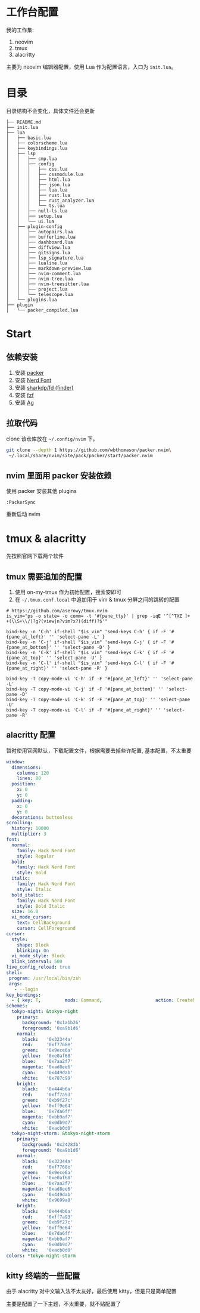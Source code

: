 # 工作台配置
我的工作集: 
1. neovim
2. tmux
3. alacritty

主要为 neovim 编辑器配置，使用 Lua 作为配置语言，入口为 `init.lua`。

# 目录
目录结构不会变化，具体文件还会更新
```shell
├── README.md
├── init.lua
├── lua
│   ├── basic.lua
│   ├── colorscheme.lua
│   ├── keybindings.lua
│   ├── lsp
│   │   ├── cmp.lua
│   │   ├── config
│   │   │   ├── css.lua
│   │   │   ├── cssmodule.lua
│   │   │   ├── html.lua
│   │   │   ├── json.lua
│   │   │   ├── lua.lua
│   │   │   ├── rust.lua
│   │   │   ├── rust_analyzer.lua
│   │   │   └── ts.lua
│   │   ├── null-ls.lua
│   │   ├── setup.lua
│   │   └── ui.lua
│   ├── plugin-config
│   │   ├── autopairs.lua
│   │   ├── bufferline.lua
│   │   ├── dashboard.lua
│   │   ├── diffview.lua
│   │   ├── gitsigns.lua
│   │   ├── lsp_signature.lua
│   │   ├── lualine.lua
│   │   ├── markdown-preview.lua
│   │   ├── nvim-comment.lua
│   │   ├── nvim-tree.lua
│   │   ├── nvim-treesitter.lua
│   │   ├── project.lua
│   │   └── telescope.lua
│   └── plugins.lua
├── plugin
│   └── packer_compiled.lua
```
# Start
## 依赖安装
1. 安装 [packer]( https://github.com/wbthomason/packer.nvim )
2. 安装 [Nerd Font]( https://www.nerdfonts.com/ )
3. 安装 [sharkdp/fd (finder)](https://github.com/sharkdp/fd)
4. 安装 [fzf](https://github.com/junegunn/fzf)
5. 安装 [Ag](https://github.com/ggreer/the_silver_searcher#installing)
## 拉取代码
clone 该仓库放在 `~/.config/nvim` 下。
```bash
git clone --depth 1 https://github.com/wbthomason/packer.nvim\
 ~/.local/share/nvim/site/pack/packer/start/packer.nvim
```
## nvim 里面用 packer 安装依赖
使用 packer 安装其他 plugins
```vim
:PackerSync
```
重新启动 nvim

# tmux & alacritty
先按照官网下载两个软件

## tmux 需要追加的配置
1. 使用 on-my-tmux 作为初始配置，搜索安即可
2. 在 ` ~/.tmux.conf.local ` 中追加用于 vim & tmux 分屏之间的跳转的配置
```tmux
# https://github.com/aserowy/tmux.nvim
is_vim="ps -o state= -o comm= -t '#{pane_tty}' | grep -iqE '^[^TXZ ]+ +(\\S+\\/)?g?(view|n?vim?x?)(diff)?$'"

bind-key -n 'C-h' if-shell "$is_vim" 'send-keys C-h' { if -F '#{pane_at_left}' '' 'select-pane -L' }
bind-key -n 'C-j' if-shell "$is_vim" 'send-keys C-j' { if -F '#{pane_at_bottom}' '' 'select-pane -D' }
bind-key -n 'C-k' if-shell "$is_vim" 'send-keys C-k' { if -F '#{pane_at_top}' '' 'select-pane -U' }
bind-key -n 'C-l' if-shell "$is_vim" 'send-keys C-l' { if -F '#{pane_at_right}' '' 'select-pane -R' }

bind-key -T copy-mode-vi 'C-h' if -F '#{pane_at_left}' '' 'select-pane -L'
bind-key -T copy-mode-vi 'C-j' if -F '#{pane_at_bottom}' '' 'select-pane -D'
bind-key -T copy-mode-vi 'C-k' if -F '#{pane_at_top}' '' 'select-pane -U'
bind-key -T copy-mode-vi 'C-l' if -F '#{pane_at_right}' '' 'select-pane -R'
```
## alacritty 配置
暂时使用官网默认，下载配置文件，根据需要去掉些许配置, 基本配置，不太重要
```yml
window:
  dimensions:
    columns: 120
    lines: 80
  position:
    x: 0
    y: 0
  padding:
    x: 0
    y: 0
  decorations: buttonless
scrolling:
  history: 10000
  multiplier: 3
font:
  normal:
    family: Hack Nerd Font
    style: Regular
  bold:
    family: Hack Nerd Font
    style: Bold
  italic:
    family: Hack Nerd Font
    style: Italic
  bold_italic:
    family: Hack Nerd Font
    style: Bold Italic
  size: 16.0
  vi_mode_cursor:
    text: CellBackground
    cursor: CellForeground
cursor:
  style:
    shape: Block
    blinking: On
  vi_mode_style: Block
  blink_interval: 500
live_config_reload: true
shell:
 program: /usr/local/bin/zsh
 args:
   - --login
key_bindings:
  - { key: T,         mods: Command,                    action: CreateNewWindow }
schemes:
  tokyo-night: &tokyo-night
    primary:
      background: '0x1a1b26'
      foreground: '0xa9b1d6'
    normal:
      black:   '0x32344a'
      red:     '0xf7768e'
      green:   '0x9ece6a'
      yellow:  '0xe0af68'
      blue:    '0x7aa2f7'
      magenta: '0xad8ee6'
      cyan:    '0x449dab'
      white:   '0x787c99'
    bright:
      black:   '0x444b6a'
      red:     '0xff7a93'
      green:   '0xb9f27c'
      yellow:  '0xff9e64'
      blue:    '0x7da6ff'
      magenta: '0xbb9af7'
      cyan:    '0x0db9d7'
      white:   '0xacb0d0'
  tokyo-night-storm: &tokyo-night-storm
    primary:
      background: '0x24283b'
      foreground: '0xa9b1d6'
    normal:
      black:   '0x32344a'
      red:     '0xf7768e'
      green:   '0x9ece6a'
      yellow:  '0xe0af68'
      blue:    '0x7aa2f7'
      magenta: '0xad8ee6'
      cyan:    '0x449dab'
      white:   '0x9699a8'
    bright:
      black:   '0x444b6a'
      red:     '0xff7a93'
      green:   '0xb9f27c'
      yellow:  '0xff9e64'
      blue:    '0x7da6ff'
      magenta: '0xbb9af7'
      cyan:    '0x0db9d7'
      white:   '0xacb0d0'
colors: *tokyo-night-storm
```

## kitty 终端的一些配置
由于 alacritty 对中文输入法不太友好，最后使用 kitty，但是只是简单配置

主要是配置了一下主题，不太重要，就不贴配置了

